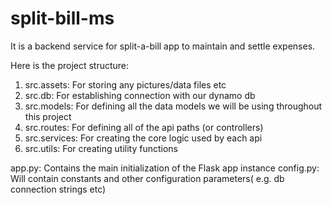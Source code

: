 # split-bill-ms

It is a backend service for split-a-bill app to maintain and settle expenses.

Here is the project structure:
1. src.assets: For storing any pictures/data files etc
2. src.db: For establishing connection with our dynamo db
3. src.models: For defining all the data models we will be using throughout this project
4. src.routes: For defining all of the api paths (or controllers)
5. src.services: For creating the core logic used by each api
6. src.utils: For creating utility functions

app.py: Contains the main initialization of the Flask app instance
config.py: Will contain constants and other configuration parameters( e.g. db connection strings etc)